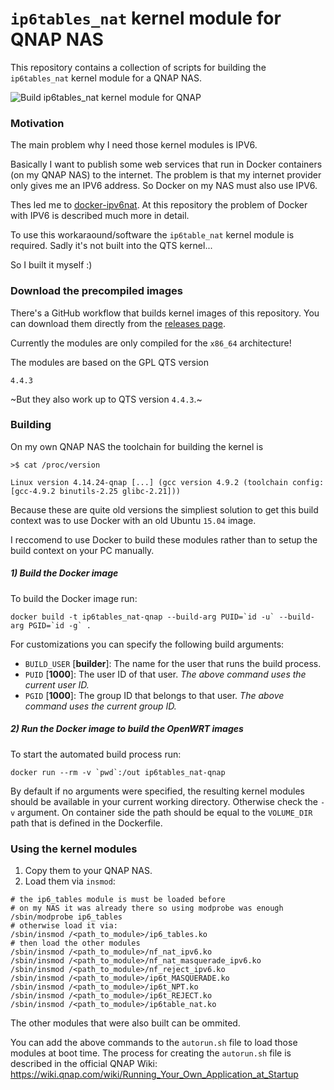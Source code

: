 # `ip6tables_nat` kernel module for QNAP NAS

This repository contains a collection of scripts for building the `ip6tables_nat` kernel module for a QNAP NAS.

![Build ip6tables_nat kernel module for QNAP](https://github.com/mammo0/qnap-ip6tables_nat-module/workflows/Build%20ip6tables_nat%20kernel%20module%20for%20QNAP/badge.svg)



### Motivation
The main problem why I need those kernel modules is IPV6.

Basically I want to publish some web services that run in Docker containers (on my QNAP NAS) to the internet. The problem is that my internet provider only gives me an IPV6 address. So Docker on my NAS must also use IPV6.

Thes led me to [docker-ipv6nat](https://github.com/robbertkl/docker-ipv6nat). At this repository the problem of Docker with IPV6 is described much more in detail.

To use this workaraound/software the `ip6table_nat` kernel module is required. Sadly it's not built into the QTS kernel...

So I built it myself :)



### Download the precompiled images
There's a GitHub workflow that builds kernel images of this repository. You can download them directly from the [releases page](https://github.com/mammo0/qnap-ip6tables_nat-module/releases).

Currently the modules are only compiled for the `x86_64` architecture!

The modules are based on the GPL QTS version

    4.4.3

~But they also work up to QTS version `4.4.3`.~



### Building
On my own QNAP NAS the toolchain for building the kernel is

```
>$ cat /proc/version

Linux version 4.14.24-qnap [...] (gcc version 4.9.2 (toolchain config: [gcc-4.9.2 binutils-2.25 glibc-2.21]))
```

Because these are quite old versions the simpliest solution to get this build context was to use Docker with an old Ubuntu `15.04` image.

I reccomend to use Docker to build these modules rather than to setup the build context on your PC manually.

##### 1) Build the Docker image
To build the Docker image run:
```shell
docker build -t ip6tables_nat-qnap --build-arg PUID=`id -u` --build-arg PGID=`id -g` .
```
For customizations you can specify the following build arguments:
- `BUILD_USER` [**builder**]: The name for the user that runs the build process.
- `PUID` [**1000**]: The user ID of that user. *The above command uses the current user ID.*
- `PGID` [**1000**]: The group ID that belongs to that user. *The above command uses the current group ID.*

##### 2) Run the Docker image to build the OpenWRT images
To start the automated build process run:
```shell
docker run --rm -v `pwd`:/out ip6tables_nat-qnap
```
By default if no arguments were specified, the resulting kernel modules should be available in your current working directory. Otherwise check the `-v` argument. On container side the path should be equal to the `VOLUME_DIR` path that is defined in the Dockerfile.



### Using the kernel modules
1. Copy them to your QNAP NAS.
2. Load them via `insmod`:
```shell
# the ip6_tables module is must be loaded before
# on my NAS it was already there so using modprobe was enough
/sbin/modprobe ip6_tables
# otherwise load it via:
/sbin/insmod /<path_to_module>/ip6_tables.ko
# then load the other modules
/sbin/insmod /<path_to_module>/nf_nat_ipv6.ko
/sbin/insmod /<path_to_module>/nf_nat_masquerade_ipv6.ko
/sbin/insmod /<path_to_module>/nf_reject_ipv6.ko
/sbin/insmod /<path_to_module>/ip6t_MASQUERADE.ko
/sbin/insmod /<path_to_module>/ip6t_NPT.ko
/sbin/insmod /<path_to_module>/ip6t_REJECT.ko
/sbin/insmod /<path_to_module>/ip6table_nat.ko
```

The other modules that were also built can be ommited.

You can add the above commands to the `autorun.sh` file to load those modules at boot time. The process for creating the `autorun.sh` file is described in the official QNAP Wiki:
https://wiki.qnap.com/wiki/Running_Your_Own_Application_at_Startup
